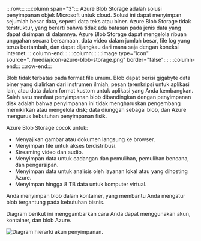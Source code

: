 :::row:::
  :::column span="3":::
Azure Blob Storage adalah solusi penyimpanan objek Microsoft untuk cloud. Solusi ini dapat menyimpan sejumlah besar data, seperti data teks atau biner. Azure Blob Storage tidak terstruktur, yang berarti bahwa tidak ada batasan pada jenis data yang dapat disimpan di dalamnya. Azure Blob Storage dapat mengelola ribuan unggahan secara bersamaan, data video dalam jumlah besar, file log yang terus bertambah, dan dapat dijangkau dari mana saja dengan koneksi internet.
  :::column-end:::
  :::column:::
    :::image type="icon" source="../media/icon-azure-blob-storage.png" border="false":::
  :::column-end:::
:::row-end:::

Blob tidak terbatas pada format file umum. Blob dapat berisi gigabyte data biner yang dialirkan dari instrumen ilmiah, pesan terenkripsi untuk aplikasi lain, atau data dalam format kustom untuk aplikasi yang Anda kembangkan. Salah satu manfaat penyimpanan blob dibandingkan dengan penyimpanan disk adalah bahwa penyimpanan ini tidak mengharuskan pengembang memikirkan atau mengelola disk; data diunggah sebagai blob, dan Azure mengurus kebutuhan penyimpanan fisik.

Azure Blob Storage cocok untuk:

- Menyajikan gambar atau dokumen langsung ke browser.
- Menyimpan file untuk akses terdistribusi.
- Streaming video dan audio.
- Menyimpan data untuk cadangan dan pemulihan, pemulihan bencana, dan pengarsipan.
- Menyimpan data untuk analisis oleh layanan lokal atau yang dihosting Azure.
- Menyimpan hingga 8 TB data untuk komputer virtual.

Anda menyimpan blob dalam kontainer, yang membantu Anda mengatur blob tergantung pada kebutuhan bisnis.

Diagram berikut ini menggambarkan cara Anda dapat menggunakan akun, kontainer, dan blob Azure.

![Diagram hierarki akun penyimpanan.](../media/account-container-blob.png)
